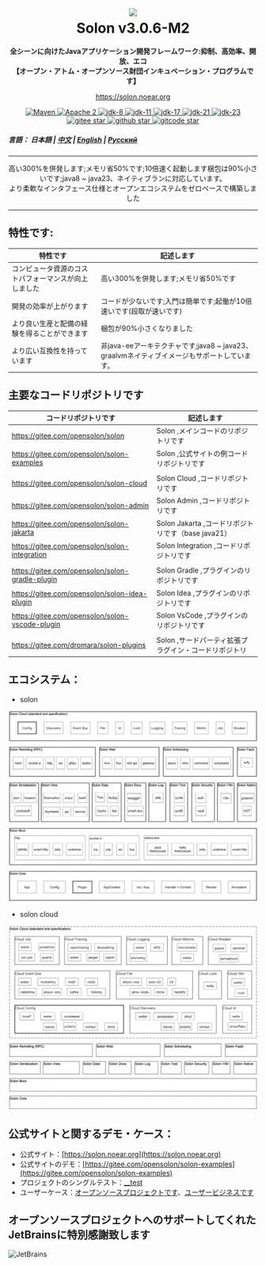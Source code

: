 <h1 align="center" style="text-align:center;">
<img src="solon_icon.png" width="128" />
<br />
Solon v3.0.6-M2
</h1>
<p align="center">
	<strong>全シーンに向けたJavaアプリケーション開発フレームワーク:抑制、高効率、開放、エコ</strong>
    <br/>
    <strong>【オープン・アトム・オープンソース財団インキュベーション・プログラムです】</strong>
</p>
<p align="center">
	<a href="https://solon.noear.org/">https://solon.noear.org</a>
</p>

<p align="center">
    <a target="_blank" href="https://central.sonatype.com/search?q=org.noear%3Asolon-parent">
        <img src="https://img.shields.io/maven-central/v/org.noear/solon.svg?label=Maven%20Central" alt="Maven" />
    </a>
    <a target="_blank" href="LICENSE">
		<img src="https://img.shields.io/:License-Apache2-blue.svg" alt="Apache 2" />
	</a>
    <a target="_blank" href="https://www.oracle.com/java/technologies/javase/javase-jdk8-downloads.html">
		<img src="https://img.shields.io/badge/JDK-8-green.svg" alt="jdk-8" />
	</a>
    <a target="_blank" href="https://www.oracle.com/java/technologies/javase/jdk11-archive-downloads.html">
		<img src="https://img.shields.io/badge/JDK-11-green.svg" alt="jdk-11" />
	</a>
    <a target="_blank" href="https://www.oracle.com/java/technologies/javase/jdk17-archive-downloads.html">
		<img src="https://img.shields.io/badge/JDK-17-green.svg" alt="jdk-17" />
	</a>
    <a target="_blank" href="https://www.oracle.com/java/technologies/javase/jdk21-archive-downloads.html">
		<img src="https://img.shields.io/badge/JDK-21-green.svg" alt="jdk-21" />
	</a>
    <a target="_blank" href="https://www.oracle.com/java/technologies/javase/jdk23-archive-downloads.html">
		<img src="https://img.shields.io/badge/JDK-23-green.svg" alt="jdk-23" />
	</a>
    <br />
    <a target="_blank" href='https://gitee.com/opensolon/solon/stargazers'>
		<img src='https://gitee.com/opensolon/solon/badge/star.svg' alt='gitee star'/>
	</a>
    <a target="_blank" href='https://github.com/opensolon/solon/stargazers'>
		<img src="https://img.shields.io/github/stars/opensolon/solon.svg?style=flat&logo=github" alt="github star"/>
	</a>
    <a target="_blank" href='https://gitcode.com/opensolon/solon/star'>
		<img src='https://gitcode.com/opensolon/solon/star/badge.svg' alt='gitcode star'/>
	</a>
</p>


##### 言語： 日本語 | [中文](README_CN.md) | [English](README_EN.md) | [Русский](README_RU.md)

<hr />
<p align="center">
高い300%を併発します;メモリ省50%です;10倍速く起動します梱包は90%小さいです;java8 ~ java23、ネイティブランに対応しています。
<br/>
より柔軟なインタフェース仕様とオープンエコシステムをゼロベースで構築しました
</p>
<hr />

## 特性です:


| 特性です      |  記述します | 
|---------| -------------------- | 
| コンピュータ資源のコストパフォーマンスが向上しました | 高い300%を併発します;メモリ省50%です     |
| 開発の効率が上がります | コードが少ないです;入門は簡単です;起働が10倍速いです(段取が速いです)     |
| より良い生産と配備の経験を得ることができます | 梱包が90%小さくなりました     |
| より広い互換性を持っています | 非java-eeアーキテクチャです;java8 ~ java23、graalvmネイティブイメージもサポートしています。      |

## 主要なコードリポジトリです


| コードリポジトリです                                      | 記述します                                  | 
|-------------------------------------------------|----------------------------------------| 
| https://gitee.com/opensolon/solon               | Solon ,メインコードのリポジトリです                  | 
| https://gitee.com/opensolon/solon-examples      | Solon ,公式サイトの例コードリポジトリです               |
|                                                 |                                        |
| https://gitee.com/opensolon/solon-cloud         | Solon Cloud ,コードリポジトリです                | 
| https://gitee.com/opensolon/solon-admin         | Solon Admin ,コードリポジトリです                | 
| https://gitee.com/opensolon/solon-jakarta       | Solon Jakarta ,コードリポジトリです（base java21） | 
| https://gitee.com/opensolon/solon-integration   | Solon Integration ,コードリポジトリです          | 
|                                                 |                                        |
| https://gitee.com/opensolon/solon-gradle-plugin | Solon Gradle ,プラグインのリポジトリです            | 
| https://gitee.com/opensolon/solon-idea-plugin   | Solon Idea ,プラグインのリポジトリです              | 
| https://gitee.com/opensolon/solon-vscode-plugin | Solon VsCode ,プラグインのリポジトリです            | 
|                                                 |                                        |
| https://gitee.com/dromara/solon-plugins         | Solon ,サードパーティ拡張プラグイン・コードリポジトリ                                | 




## エコシステム：

* solon

<img src="solon_schema.png" width="700" />

* solon cloud

<img src="solon_cloud_schema.png" width="700" />

## 公式サイトと関するデモ・ケース：

* 公式サイト：[https://solon.noear.org](https://solon.noear.org)
* 公式サイトのデモ：[https://gitee.com/opensolon/solon-examples](https://gitee.com/opensolon/solon-examples)
* プロジェクトのシングルテスト：[__test](./__test/) 
* ユーザーケース：[オープンソースプロジェクトです](https://solon.noear.org/article/555)、[ユーザービジネスです](https://solon.noear.org/article/cases)


## オープンソースプロジェクトへのサポートしてくれたJetBrainsに特別感謝致します

<a href="https://jb.gg/OpenSourceSupport">
  <img src="https://user-images.githubusercontent.com/8643542/160519107-199319dc-e1cf-4079-94b7-01b6b8d23aa6.png" align="left" height="100" width="100"  alt="JetBrains">
</a>

